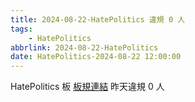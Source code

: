 ```yaml
---
title: 2024-08-22-HatePolitics 違規 0 人
tags:
    - HatePolitics
abbrlink: 2024-08-22-HatePolitics
date: HatePolitics-2024-08-22 12:00:00
---
```

HatePolitics 板 [板規連結](https://www.ptt.cc/bbs/HatePolitics/M.1617115262.A.D60.html)
昨天違規 0 人
